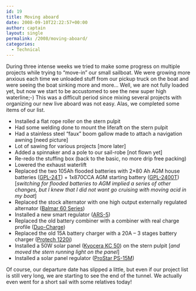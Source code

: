 ```yaml
---
id: 19
title: Moving aboard
date: 2008-09-10T22:22:57+00:00
author: captain
layout: single
permalink: /2008/moving-aboard/
categories:
  - Technical
---
```

During three intense weeks we tried to make some progress on multiple projects
while trying to &#8220;move-in&#8221; our small sailboat. We were growing more
anxious each time we unloaded stuff from our pickup truck on the boat and were
seeing the boat sinking more and more&#8230; Well, we are not fully loaded yet,
but now we start to be accustomed to see the new super high waterline;-) This
was a difficult period since mixing several projects with organizing our new
live aboard was not easy. Alas, we completed some items of our list.

  * Installed a flat rope roller on the stern pulpit
  * Had some welding done to mount the liferaft on the stern pulpit
  * Had a stainless steel &#8220;faux&#8221; boom gallow made to attach a
    navigation awning [need picture]
  * Lot of sawing for various projects [more later]
  * Added a spinnaker and a pole to our sail-robe [not flown yet]
  * Re-redo the stuffing box (back to the basic, no more drip free packing)
  * Lowered the exhaust waterlift
  * Replaced the two 105Ah flooded batteries with 2&#215;80 Ah AGM house
    batteries (<a href="http://www.lifelinebatteries.com/marinedeepcycle.php"
    target="_blank">GPL-24T</a>) + 1x870CCA AGM starting battery (<a
    href="http://www.lifelinebatteries.com/marinestartingbatteries.php"
    target="_blank">GPL-2400T</a>)
    [_switching for flooded batteries to AGM implied a series of other changes, but I knew that I did not want go cruising with moving acid in my boat_]
  * Replaced the stock alternator with one high output externally regulated
    alternator (<a href="http://www.balmar.net/Page6-6seriesalts.html"
    target="_blank">Balmar 60 Series</a>)
  * Installed a new smart regulator (<a
    href="http://www.balmar.net/page67-ars5.html" target="_blank">ARS-5</a>)
  * Replaced the old battery combiner with a combiner with real charge profile
    (<a href="http://www.balmar.net/page20-Duocharge.html"
    target="_blank">Duo-Charge</a>)
  * Replaced the old 15A battery charger with a 20A &#8211; 3 stages battery
    charger (<a
    href="http://www.pmariner.com/productFeature.php?ProductNum=63320"
    target="_blank">Protech 1220i</a>)
  * Installed a 50W solar panel (<a
    href="http://www.kyocerasolar.com/pdf/specsheets/KC50T.pdf"
    target="_blank">Kyocera KC 50</a>) on the stern pulpit
    [_and moved the stern running light on the panel_]
  * Installed a solar panel regulator (<a
    href="http://www.morningstarcorp.com/en/pro-star" target="_blank">ProStar
    PS-15M</a>)

Of course, our departure date has slipped a little, but even if our project list
is still very long, we are starting to see the end of the tunnel. We actually
even went for a short sail with some relatives today!